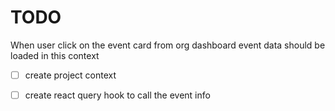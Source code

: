 # TODO

When user click on the event card from org dashboard event data should be loaded in this context

- [ ] create project context

- [ ] create react query hook to call the event info
